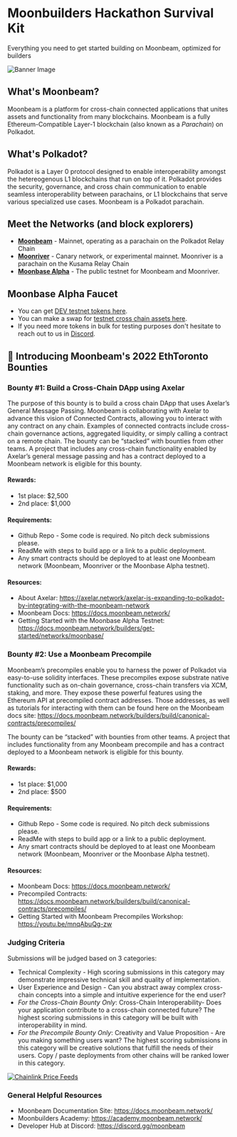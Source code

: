 # Moonbuilders Hackathon Survival Kit
Everything you need to get started building on Moonbeam, optimized for builders

![Banner Image](https://i.ibb.co/GnvpLcw/Featured-Images-4.png)

## What's Moonbeam?
Moonbeam is a platform for cross-chain connected applications that unites assets and functionality from many blockchains. Moonbeam is a fully Ethereum-Compatible Layer-1 blockchain (also known as a *Parachain*) on Polkadot.

## What's Polkadot?
Polkadot is a Layer 0 protocol designed to enable interoperability amongst the hetereogenous L1 blockchains that run on top of it. Polkadot provides the security, governance, and cross chain communication to enable seamless interoperability between parachains, or L1 blockchains that serve various specialized use cases. Moonbeam is a Polkadot parachain. 

## Meet the Networks (and block explorers)
* **<a href="https://moonscan.io/" target="_blank">Moonbeam</a>** - Mainnet, operating as a parachain on the Polkadot Relay Chain
* **<a href="https://moonriver.moonscan.io/" target="_blank">Moonriver</a>** - Canary network, or experimental mainnet. Moonriver is a parachain on the Kusama Relay Chain
* **<a href="https://moonbase.moonscan.io/" target="_blank">Moonbase Alpha</a>** - The public testnet for Moonbeam and Moonriver. 

## Moonbase Alpha Faucet
* You can get [DEV testnet tokens here](https://apps.moonbeam.network/moonbase-alpha/faucet/).
* You can make a swap for [testnet cross chain assets here](https://moonbeam-swap.netlify.app/#/swap).
* If you need more tokens in bulk for testing purposes don't hesitate to reach out to us in [Discord](https://discord.gg/moonbeam).

## 🎥 Introducing Moonbeam's 2022 EthToronto Bounties

### Bounty #1: Build a Cross-Chain DApp using Axelar
The purpose of this bounty is to build a cross chain DApp that uses Axelar’s General Message Passing. Moonbeam is collaborating with Axelar to advance this vision of Connected Contracts, allowing you to interact with any contract on any chain. Examples of connected contracts include cross-chain governance actions, aggregated liquidity, or simply calling a contract on a remote chain. The bounty can be “stacked” with bounties from other teams. A project that includes any cross-chain functionality enabled by Axelar’s general message passing and has a contract deployed to a Moonbeam network is eligible for this bounty.

#### Rewards:
* 1st place: $2,500
* 2nd place: $1,000

#### Requirements:
* Github Repo - Some code is required. No pitch deck submissions please.
* ReadMe with steps to build app or a link to a public deployment.
* Any smart contracts should be deployed to at least one Moonbeam network (Moonbeam, Moonriver or the Moonbase Alpha testnet).

#### Resources:
* About Axelar: https://axelar.network/axelar-is-expanding-to-polkadot-by-integrating-with-the-moonbeam-network
* Moonbeam Docs: https://docs.moonbeam.network/
* Getting Started with the Moonbase Alpha Testnet: https://docs.moonbeam.network/builders/get-started/networks/moonbase/

### Bounty #2: Use a Moonbeam Precompile
Moonbeam’s precompiles enable you to harness the power of Polkadot via easy-to-use solidity interfaces. These precompiles expose substrate native functionality such as on-chain governance, cross-chain transfers via XCM, staking, and more. They expose these powerful features using the Ethereum API at precompiled contract addresses. Those addresses, as well as tutorials for interacting with them can be found here on the Moonbeam docs site: https://docs.moonbeam.network/builders/build/canonical-contracts/precompiles/

The bounty can be “stacked” with bounties from other teams. A project that includes functionality from any Moonbeam precompile and has a contract deployed to a Moonbeam network is eligible for this bounty.

#### Rewards:
* 1st place: $1,000
* 2nd place: $500

#### Requirements:
* Github Repo - Some code is required. No pitch deck submissions please.
* ReadMe with steps to build app or a link to a public deployment.
* Any smart contracts should be deployed to at least one Moonbeam network (Moonbeam, Moonriver or the Moonbase Alpha testnet).

#### Resources:
* Moonbeam Docs: https://docs.moonbeam.network/
* Precompiled Contracts: https://docs.moonbeam.network/builders/build/canonical-contracts/precompiles/
* Getting Started with Moonbeam Precompiles Workshop: https://youtu.be/mnqAbuQg-zw

### Judging Criteria
Submissions will be judged based on 3 categories:

* Technical Complexity - High scoring submissions in this category may demonstrate impressive technical skill and quality of implementation.
* User Experience and Design - Can you abstract away complex cross-chain concepts into a simple and intuitive experience for the end user?
* *For the Cross-Chain Bounty Only*: Cross-Chain Interoperability- Does your application contribute to a cross-chain connected future? The highest scoring submissions in this category will be built with interoperability in mind.
* *For the Precompile Bounty Only*: Creativity and Value Proposition - Are you making something users want? The highest scoring submissions in this category will be creative solutions that fulfill the needs of their users. Copy / paste deployments from other chains will be ranked lower in this category.

[![Chainlink Price Feeds](https://img.youtube.com/vi/esmeaoQzj_8/hqdefault.jpg)](https://youtu.be/esmeaoQzj_8)

### General Helpful Resources
* Moonbeam Documentation Site: https://docs.moonbeam.network/ 
* Moonbuilders Academy: https://academy.moonbeam.network/ 
* Developer Hub at Discord: https://discord.gg/moonbeam
